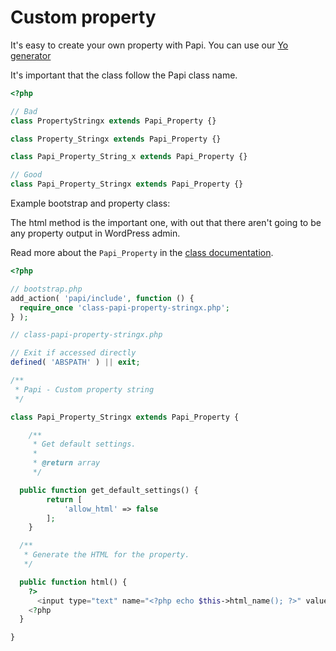 # Custom property

It's easy to create your own property with Papi. You can use our [Yo generator](http://github.com/wp-papi/generator-property)

It's important that the class follow the Papi class name.

```php
<?php

// Bad
class PropertyStringx extends Papi_Property {}

class Property_Stringx extends Papi_Property {}

class Papi_Property_String_x extends Papi_Property {}

// Good
class Papi_Property_Stringx extends Papi_Property {}
```

Example bootstrap and property class:

The html method is the important one, with out that there aren't going to be any property output in WordPress admin.

Read more about the `Papi_Property` in the [class documentation](apigen/class-Papi_Property.html).

```php
<?php

// bootstrap.php
add_action( 'papi/include', function () {
  require_once 'class-papi-property-stringx.php';
} );

// class-papi-property-stringx.php

// Exit if accessed directly
defined( 'ABSPATH' ) || exit;

/**
 * Papi - Custom property string
 */

class Papi_Property_Stringx extends Papi_Property {

	/**
	 * Get default settings.
	 *
	 * @return array
	 */

  public function get_default_settings() {
		return [
			'allow_html' => false
		];
	}

  /**
   * Generate the HTML for the property.
   */

  public function html() {
    ?>
      <input type="text" name="<?php echo $this->html_name(); ?>" value="<?php echo $this->get_value(); ?>" />
    <?php
  }

}
```
